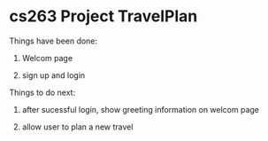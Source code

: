 cs263 Project  TravelPlan
=====
Things have been done:

1. Welcom page

2. sign up and login


Things to do next:

1. after sucessful login, show greeting information on welcom page

2. allow user to plan a new travel
